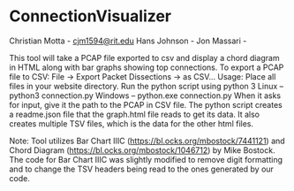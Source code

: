 # ConnectionVisualizer
Christian Motta - cjm1594@rit.edu
Hans Johnson -
Jon Massari -

This tool will take a PCAP file exported to csv and display a chord diagram in HTML along with bar graphs showing top connections. 
To export a PCAP file to CSV: File -> Export Packet Dissections -> as CSV... 
Usage: Place all files in your website directory. Run the python script using python 3
  Linux – python3 connection.py 
  Windows – python.exe connection.py
When it asks for input, give it the path to the PCAP in CSV file. The python script creates a readme.json file that the graph.html file reads to get its data. It also creates multiple TSV files, which is the data for the other html files.

Note: Tool utilizes Bar Chart IIIC (https://bl.ocks.org/mbostock/7441121) and Chord Diagram (https://bl.ocks.org/mbostock/1046712) by Mike Bostock. The code for Bar Chart IIIC was slightly modified to remove digit formatting and to change the TSV headers being read to the ones generated by our code.
